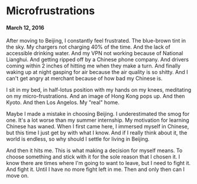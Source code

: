 # Microfrustrations
#### March 12, 2016

After moving to Beijing, I constantly feel frustrated. The blue-brown tint in the sky. My chargers not charging 40% of the time. And the lack of accessible drinking water. And my VPN not working because of National Lianghui. And getting ripped off by a Chinese phone company. And drivers coming within 2 inches of hitting me when they make a turn. And finally waking up at night gasping for air because the air quality is so shitty. And I can't get angry at merchant because of how bad my Chinese is.

I sit in my bed, in half-lotus position with my hands on my knees, meditating on my micro-frustrations. And an image of Hong Kong pops up. And then Kyoto. And then Los Angelos. My "real" home.

Maybe I made a mistake in choosing Beijing. I underestimated the smog for one. It's a lot worse than my summer internship. My motivation for learning Chinese has waned. When I first came here, I immersed myself in Chinese, but this time I just get by with what I know. And if I really think about it, the world is endless, so why should I settle for living in Beijing. 

And then it hits me. This is what making a decision for myself means. To choose something and stick with it for the sole reason that I chosen it. I know there are times where I'm going to want to leave, but I need to fight it. And fight it. Until I have no more fight left in me. Then and only then can I move on. 